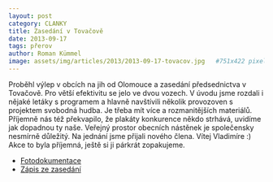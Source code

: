 ```yaml
---
layout: post
category: CLANKY
title: Zasedání v Tovačově
date: 2013-09-17
tags: přerov
author: Roman Kümmel
image: assets/img/articles/2013/2013-09-17-tovacov.jpg   #751x422 pixelu
---
```

Proběhl výlep v obcích na jih od Olomouce a zasedání předsednictva v Tovačově. Pro větší efektivitu se jelo ve dvou vozech. V úvodu jsme rozdali i nějaké letáky s programem a hlavně navštívili několik provozoven s projektem svobodná hudba. Je třeba mít více a rozmanitějších materiálů. Příjemně nás též překvapilo, že plakáty konkurence někdo strhává, uvidíme jak dopadnou ty naše. Veřejný prostor obecních nástěnek je společensky nesmírně důležitý. Na jednání jsme přijali nového člena. Vítej Vladimíre :) Akce to byla příjemná, ještě si ji párkrát zopakujeme.

* [Fotodokumentace](http://www.bartovic.cz/Zasedani%20v%20Tovacov/)
* [Zápis ze zasedání](https://wiki.pirati.cz/regiony/olomoucko/pks/6_2013)